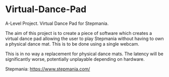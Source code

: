 # Virtual-Dance-Pad
A-Level Project. Virtual Dance Pad for Stepmania.

The aim of this project is to create a piece of software which creates a virtual dance pad allowing the user to play Stepmania without having to own a physical dance mat.
This is to be done using a single webcam.

This is in no way a replacement for physical dance mats. The latency will be significantly worse, potentially unplayable depending on hardware.

Stepmania: https://www.stepmania.com/
